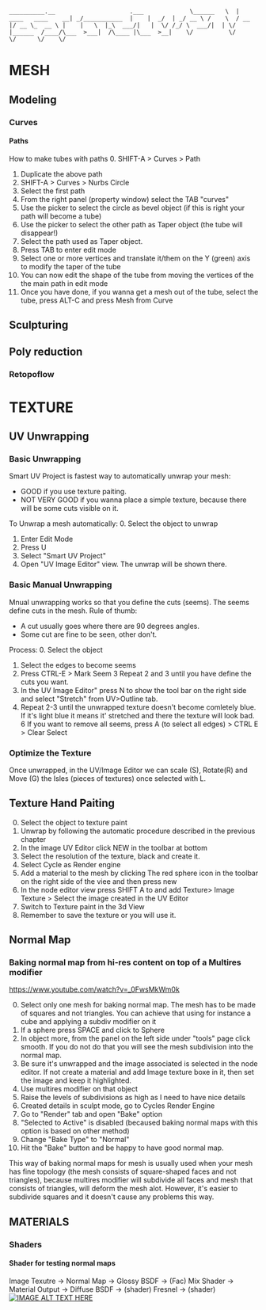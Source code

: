 `
__________.__                     .___            
\______   \  |   ____   ____    __| _/___________ 
 |    |  _/  | _/ __ \ /    \  / __ |/ __ \_  __ \
 |    |   \  |_\  ___/|   |  \/ /_/ \  ___/|  | \/
 |______  /____/\___  >___|  /\____ |\___  >__|   
        \/          \/     \/      \/    \/       
`

# MESH #
## Modeling ##
### Curves ###
#### Paths ####
How to make tubes with paths
0. SHIFT-A > Curves > Path
1. Duplicate the above path
2. SHIFT-A > Curves > Nurbs Circle
3. Select the first path
4. From the right panel (property window) select the TAB "curves"
5. Use the picker to select the circle as bevel object (if this is right your path will become a tube)
6. Use the picker to select the other path as Taper object (the tube will disappear!)
7. Select the path used as Taper object.
8. Press TAB to enter edit mode
9. Select one or more vertices and translate it/them on the Y (green) axis to modify the taper of the tube
10. You can now edit the shape of the tube from moving the vertices of the the main path in edit mode
11. Once you have done, if you wanna get a mesh out of the tube, select the tube,  press ALT-C and press Mesh from Curve
## Sculpturing ##
## Poly reduction ##
### Retopoflow ###

# TEXTURE #
## UV Unwrapping ##
### Basic Unwrapping ###
Smart UV Project is fastest way to automatically unwrap your mesh:
- GOOD if you use texture paiting.
- NOT VERY GOOD if you wanna place a simple texture, because there will be some cuts visible on it.

To Unwrap a mesh automatically:
0. Select the object to unwrap
1. Enter Edit Mode
2. Press U
3. Select "Smart UV Project"
4. Open "UV Image Editor" view. The unwrap will be shown there.

### Basic Manual Unwrapping ###
Mnual unwrapping works so that you define the cuts (seems).
The seems define cuts in the mesh.
Rule of thumb:
- A cut usually goes where there are 90 degrees angles.
- Some cut are fine to be seen, other don't.

Process:
0. Select the object
1. Select the edges to become seems
2. Press CTRL-E > Mark Seem
3  Repeat 2 and 3 until  you have define the cuts you want.
4. In the UV Image Editor" press N to show the tool bar on the right side and select "Stretch" from UV>Outline tab.
5. Repeat 2-3 until the unwrapped texture doesn't become comletely blue. If it's light blue it means it' stretched and 
   there the texture will look bad.
6  If  you want to remove all seems, press A (to select all edges) > CTRL E > Clear Select

### Optimize the Texture ###
Once unwrapped, in the UV/Image Editor we can scale (S), Rotate(R) and Move (G) the Isles (pieces of textures) once selected with L.

## Texture Hand Paiting ##
0. Select the object to texture paint
1. Unwrap by following the automatic procedure described in the previous chapter
2. In the image UV Editor click NEW in the toolbar at bottom
3. Select the resolution of the texture, black and create it.
4. Select Cycle as Render engine
5. Add a material to the mesh by clicking The red sphere icon in the toolbar on the right side of the viee and then press new
6.  In the node editor view press SHIFT A to and add Texture> Image Texture > Select the image created in the UV Editor
7.  Switch to Texture paint in the 3d View
8. Remember to save the texture or you will use it.

## Normal Map ##
### Baking normal map from hi-res content on top of a Multires modifier ###
https://www.youtube.com/watch?v=_0FwsMkWm0k

0. Select only one mesh for baking normal map. The mesh has to be made of squares and not triangles. You can achieve that using for instance a cube and applying a subdiv modifier on it
1. If a sphere press SPACE and click to Sphere
2. In object more, from the panel on the left side under "tools" page click smooth. If you do not do that you will see the mesh subdivision into the normal map.
1. Be sure it's unwrapped and the image associated is selected in the node editor. If not create a material and add Image texture boxe in it, then set the image and keep it highlighted.
2. Use multires modifier on that object
3. Raise the levels of subdivisions as high as I need to have nice details
4. Created details in sculpt mode, go to Cycles Render Engine
5. Go to "Render" tab and open "Bake" option
6. "Selected to Active" is disabled (becaused baking normal maps with this option is based on other method)
7. Change "Bake Type" to "Normal"
8. Hit the "Bake" button and be happy to have good normal map.

This way of baking normal maps for mesh is usually used when your mesh has fine topology (the mesh consists of square-shaped faces and not triangles), because multires modifier will subdivide all faces and mesh that consists of triangles, will deform the mesh alot. However, it's easier to subdivide squares and it doesn't cause any problems this way.
## MATERIALS ##
### Shaders ###
#### Shader for testing normal maps ####
Image Texutre -> Normal Map -> Glossy BSDF ->  (Fac)   Mix Shader -> Material Output
                            -> Diffuse BSDF -> (shader)
                               Fresnel      -> (shader)
[![IMAGE ALT TEXT HERE](http://img.youtube.com/vi/YOUTUBE_VIDEO_ID_HERE/0.jpg)](http://www.youtube.com/watch?v=YOUTUBE_VIDEO_ID_HERE)
